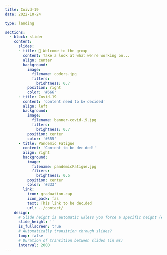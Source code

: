 ```yaml
---
title: Coivd-19
date: 2022-10-24

type: landing

sections:
  - block: slider
    content:
      slides:
      - title: 👋 Welcome to the group
        content: Take a look at what we're working on...
        align: center
        background:
          image:
            filename: coders.jpg
            filters:
              brightness: 0.7
          position: right
          color: '#666'
      - title: Covid-19
        content: 'content need to be decided'
        align: left
        background:
          image:
            filename: banner-covid-19.jpg
            filters:
              brightness: 0.7
          position: center
          color: '#555'
      - title: Pandemic Fatigue
        content: 'Content to be decided!'
        align: right
        background:
          image:
            filename: pandemicFatigue.jpg
            filters:
              brightness: 0.5
          position: center
          color: '#333'
        link:
          icon: graduation-cap
          icon_pack: fas
          text: This link to be decided
          url: ../contact/
    design:
      # Slide height is automatic unless you force a specific height (e.g. '400px')
      slide_height: ''
      is_fullscreen: true
      # Automatically transition through slides?
      loop: false
      # Duration of transition between slides (in ms)
      interval: 2000
---
```

